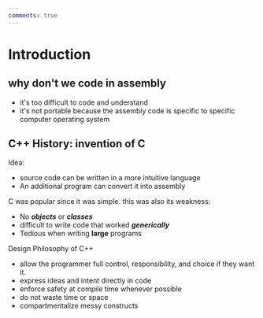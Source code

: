 ```yaml
---
comments: true
---
```


# Introduction

## why don't we code in assembly

* it's too difficult to code and understand
* it's not portable because the assembly code is specific to specific computer operating system

## C++ History: invention of C

Idea:

* source code can be written in a more intuitive language
* An additional program can convert it into assembly

C was popular since it was simple. this was also its weakness:

* No ***objects*** or ***classes***
* difficult to write code that worked ***generically***
* Tedious when writing **large** programs

Design Philosophy of C++

* allow the programmer full control, responsibility, and choice if they want it.
* express ideas and intent directly in code
* enforce safety at compile time whenever possible
* do not waste time or space
* compartmentalize messy constructs
